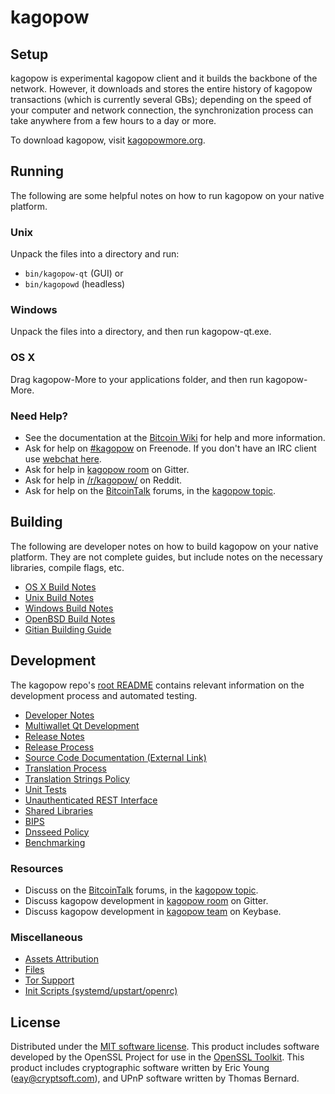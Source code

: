 kagopow
=============

Setup
---------------------
kagopow is experimental kagopow client and it builds the backbone of the network. However, it downloads and stores the entire history of kagopow transactions (which is currently several GBs); depending on the speed of your computer and network connection, the synchronization process can take anywhere from a few hours to a day or more.

To download kagopow, visit [kagopowmore.org](https://kagopowmore.org).

Running
---------------------
The following are some helpful notes on how to run kagopow on your native platform.

### Unix

Unpack the files into a directory and run:

- `bin/kagopow-qt` (GUI) or
- `bin/kagopowd` (headless)

### Windows

Unpack the files into a directory, and then run kagopow-qt.exe.

### OS X

Drag kagopow-More to your applications folder, and then run kagopow-More.

### Need Help?

* See the documentation at the [Bitcoin Wiki](https://en.bitcoin.it/wiki/Main_Page)
for help and more information.
* Ask for help on [#kagopow](http://webchat.freenode.net?channels=kagopow) on Freenode. If you don't have an IRC client use [webchat here](http://webchat.freenode.net?channels=kagopow).
* Ask for help in [kagopow room](https://gitter.im/kagopow_Hub) on Gitter.
* Ask for help in [/r/kagopow/](https://nm.reddit.com/r/kagopow/) on Reddit.
* Ask for help on the [BitcoinTalk](https://bitcointalk.org/) forums, in the [kagopow topic](https://bitcointalk.org/index.php?topic=3017838.new#new).

Building
---------------------
The following are developer notes on how to build kagopow on your native platform. They are not complete guides, but include notes on the necessary libraries, compile flags, etc.

- [OS X Build Notes](build-osx.md)
- [Unix Build Notes](build-unix.md)
- [Windows Build Notes](build-windows.md)
- [OpenBSD Build Notes](build-openbsd.md)
- [Gitian Building Guide](gitian-building.md)

Development
---------------------
The kagopow repo's [root README](/README.md) contains relevant information on the development process and automated testing.

- [Developer Notes](developer-notes.md)
- [Multiwallet Qt Development](multiwallet-qt.md)
- [Release Notes](release-notes.md)
- [Release Process](release-process.md)
- [Source Code Documentation (External Link)](https://dev.visucore.com/bitcoin/doxygen/)
- [Translation Process](translation_process.md)
- [Translation Strings Policy](translation_strings_policy.md)
- [Unit Tests](unit-tests.md)
- [Unauthenticated REST Interface](REST-interface.md)
- [Shared Libraries](shared-libraries.md)
- [BIPS](bips.md)
- [Dnsseed Policy](dnsseed-policy.md)
- [Benchmarking](benchmarking.md)

### Resources
* Discuss on the [BitcoinTalk](https://bitcointalk.org/) forums, in the [kagopow topic](https://bitcointalk.org/index.php?topic=3017838.new#new).
* Discuss kagopow development in [kagopow room](https://gitter.im/kagopow_Hub) on Gitter.
* Discuss kagopow development in [kagopow team](https://keybase.io/team/kagopow) on Keybase.

### Miscellaneous
- [Assets Attribution](assets-attribution.md)
- [Files](files.md)
- [Tor Support](tor.md)
- [Init Scripts (systemd/upstart/openrc)](init.md)

License
---------------------
Distributed under the [MIT software license](http://www.opensource.org/licenses/mit-license.php).
This product includes software developed by the OpenSSL Project for use in the [OpenSSL Toolkit](https://www.openssl.org/). This product includes
cryptographic software written by Eric Young ([eay@cryptsoft.com](mailto:eay@cryptsoft.com)), and UPnP software written by Thomas Bernard.
